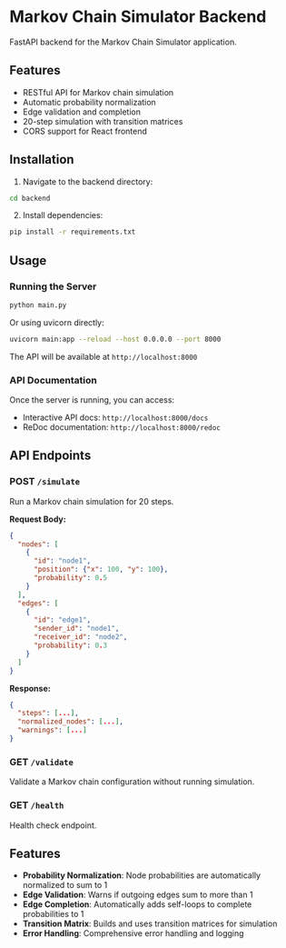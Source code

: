 # Markov Chain Simulator Backend

FastAPI backend for the Markov Chain Simulator application.

## Features

- RESTful API for Markov chain simulation
- Automatic probability normalization
- Edge validation and completion
- 20-step simulation with transition matrices
- CORS support for React frontend

## Installation

1. Navigate to the backend directory:
```bash
cd backend
```

2. Install dependencies:
```bash
pip install -r requirements.txt
```

## Usage

### Running the Server

```bash
python main.py
```

Or using uvicorn directly:
```bash
uvicorn main:app --reload --host 0.0.0.0 --port 8000
```

The API will be available at `http://localhost:8000`

### API Documentation

Once the server is running, you can access:
- Interactive API docs: `http://localhost:8000/docs`
- ReDoc documentation: `http://localhost:8000/redoc`

## API Endpoints

### POST `/simulate`
Run a Markov chain simulation for 20 steps.

**Request Body:**
```json
{
  "nodes": [
    {
      "id": "node1",
      "position": {"x": 100, "y": 100},
      "probability": 0.5
    }
  ],
  "edges": [
    {
      "id": "edge1",
      "sender_id": "node1",
      "receiver_id": "node2",
      "probability": 0.3
    }
  ]
}
```

**Response:**
```json
{
  "steps": [...],
  "normalized_nodes": [...],
  "warnings": [...]
}
```

### GET `/validate`
Validate a Markov chain configuration without running simulation.

### GET `/health`
Health check endpoint.

## Features

- **Probability Normalization**: Node probabilities are automatically normalized to sum to 1
- **Edge Validation**: Warns if outgoing edges sum to more than 1
- **Edge Completion**: Automatically adds self-loops to complete probabilities to 1
- **Transition Matrix**: Builds and uses transition matrices for simulation
- **Error Handling**: Comprehensive error handling and logging 